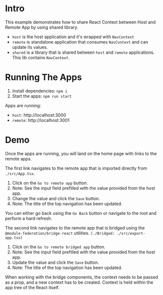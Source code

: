 # Intro

This example demonstrates how to share React Context between Host and Remote App by using shared library.

- `host` is the host application and it's wrapped with `NavContext`
- `remote` is standalone application that consumes `NavContext` and can update its values.
- `shared` is a library that is shared between `host` and `remote` applications. This lib contains `NavContext`.

# Running The Apps

1. Install dependencies: `npm i`
2. Start the apps: `npm run start`

Apps are running:

- `host`: http://localhost:3000
- `remote`: http://localhost:3001

# Demo

Once the apps are running, you will land on the home page with links to the remote apps.

The first link navigates to the remote app that is imported directly from `./src/App.tsx`.

1. Click on the `Go to remote app` button.
2. Note: See the input field prefilled with the value provided from the host app.
3. Change the value and click the `Save` button.
4. Note: The title of the top navigation has been updated.

You can either go back using the `Go Back` button or navigate to the root and perform a hard refresh.

The second link navigates to the remote app that is bridged using the `@module-federation/bridge-react` utilities. `(./Bridged: ./src/export-app.tsx)`

1. Click on the `Go to remote bridged app` button.
2. Note: See the input field prefilled with the value provided from the host app.
3. Update the value and click the `Save` button.
4. Note: The title of the top navigation has been updated.

When working with the bridge components, the context needs to be passed as a prop, and a new context has to be created.
Context is held within the app tree of the React itself.
